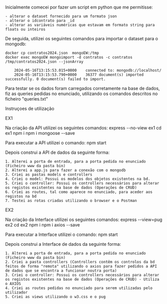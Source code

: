 Inicialmente comecei por fazer um script em python que me permitisse:

    - alterar o dataset fornecido para um formato json
    - alterar o idcontrato para _id 
    - alterar as variáveis numéricas que estavam em formato string para floats ou inteiros


De seguida, utilizei os seguintes comandos para importar o dataset para o mongodb:

    docker cp contratos2024.json  mongoEW:/tmp
    docker exec mongoEW mongoimport -d contratos -c contratos /tmp/contratos2024.json --jsonArray

        2024-05-16T13:15:53.015+0000	connected to: mongodb://localhost/
        2024-05-16T13:15:53.790+0000	36377 document(s) imported successfully. 0 document(s) failed to import.

Para testar se os dados foram carregados corretamente na base de dados, fiz as queries pedidas no enunciado, utilizando os comandos descritos no ficheiro "queries.txt"

Instruçoes de utilização 

EX1

Na criação da API utilizei os seguintes comandos:
    express --no-view ex1
    cd ex1
    npm i 
    npm i mongoose --save 

Para executar a API utilizei o comando:
    npm start

Depois construi a API de dados da seguinte forma:

    1. Alterei a porta de entrada, para a porta pedida no enunciado (Ficheiro www da pasta bin)
    2. Alterei a app.js para fazer a conexão com o mongodb
    3. Criei as pastas models e controllers 
    4. Criei o model: Possui os modelos dos objetos existentes na bd.
    5. Criei o controller: Possui os controllers necessários para alterar os registos existentes na base de dados (Operações de CRUD)
    6. Criei as routes, tal como aparece no enunciado, para aceder aos registos na bd
    7. Testei as rotas criadas utilizando o browser e o Postman

EX2

Na criação da Interface utilizei os seguintes comandos:
    express --view=pug ex2
    cd ex2
    npm i 
    npm i axios --save 

Para executar a Interface utilizei o comando:
    npm start

Depois construi a Interface de dados da seguinte forma:

    1. Alterei a porta de entrada, para a porta pedida no enunciado (Ficheiro www da pasta bin)
    2. Criei a pasta controllers (Controllers contêm os controlos da bd feitos de forma "remota" utilizando o axios para fazer pedidos a API de dados que se encontra a funcionar noutra porta)
    3. Criei o controller: Possui os controllers necessários para alterar os registos existentes na base de dados (Operações de CRUD) - Utiliza o AXIOS
    4. Criei as routes pedidas no enunciado para serem utilizadas pelo utilizador
    5. Criei as views utilizando o w3.css e o pug
